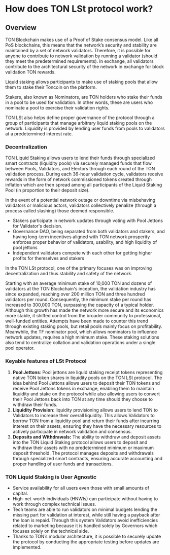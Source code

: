 # How does TON LSt protocol work?

## Overview

TON Blockchain makes use of a Proof of Stake consensus model. Like all PoS blockchains, this means that the network’s security and stability are maintained by a set of network validators. Therefore, it is possible for anyone to contribute to network validation by running a validator (should they meet the predetermined requirements). In exchange, all validators contribute to the architectural security of the network in exchange for block validation TON rewards.

Liquid staking allows participants to make use of staking pools that allow them to stake their Toncoin on the platform.&#x20;

Stakers, also known as Nominators, are TON holders who stake their funds in a pool to be used for validation. In other words, these are users who nominate a pool to exercise their validation rights.

TON LSt also helps define proper governance of the protocol through a group of participants that manage arbitrary liquid staking pools on the network. Liquidity is provided by lending user funds from pools to validators at a predetermined interest rate.

### Decentralization

TON Liquid Staking allows users to lend their funds through specialized smart contracts (liquidity pools) via securely managed funds that flow between Pools, Validators, and Electors through each round of the TON validation process. During each 36-hour validation cycle, validators receive rewards in the form of network commissioned tokens created through inflation which are then spread among all participants of the Liquid Staking Pool (in proportion to their deposit size).

In the event of a potential network outage or downtime via misbehaving validators or malicious actors, validators collectively penalize (through a process called slashing) those deemed responsible.

* Stakers participate in network updates through voting with Pool Jettons for Validator's decision.
* Governance DAO, being separated from both validators and stakers, and having long-term incentives aligned with TON network prosperity enforces proper behavior of validators, usability, and high liquidity of pool jettons
* Independent validators compete with each other for getting higher profits for themselves and stakers

In the TON LSt protocol, one of the primary focuses was on improving decentralization and thus stability and safety of the network.

Starting with an average minimum stake of 10,000 TON and dozens of validators at the TON Blockchain's inception, the validation industry has since expanded, reaching over 200 million TON and three hundred validators per round. Consequently, the minimum stake per round has increased to 300,000 TON, surpassing the capacity of a typical holder. Although this growth has made the network more secure and its economics more stable, it shifted control from the broader community to professional, well-funded entities. Attempts have been made to counter this trend through existing staking pools, but retail pools mainly focus on profitability. Meanwhile, the TF nominator pool, which allows nominators to influence network updates, requires a high minimum stake. These staking solutions also tend to centralize collation and validation operations under a single pool operator.



### Keyable features of LSt Protocol

1. **​Pool Jettons**: Pool jettons are liquid staking receipt tokens representing native TON token shares in liquidity pools on the TON LSt protocol. The idea behind Pool Jettons allows users to deposit their TON tokens and receive Pool Jettons tokens in exchange, enabling them to maintain liquidity and stake on the protocol while also allowing users to convert their Pool Jettons back into TON at any time should they choose to withdraw their funds.
2. **Liquidity Provision**: liquidity provisioning allows users to lend TON to Validators to increase their overall liquidity. This allows Validators to borrow TON from a liquidity pool and return their funds after incurring interest on their assets, ensuring they have the necessary resources to actively participate in network validation and consensus.
3. **Deposits and Withdrawals:** The ability to withdraw and deposit assets into the TON Liquid Staking protocol allows users to deposit and withdraw their assets with no predetermined minimum or maximum deposit threshold. The protocol manages deposits and withdrawals through specialized smart contracts, ensuring accurate accounting and proper handling of user funds and transactions.

### TON Liquid Staking is User Agnostic

* Service availability for all users even those with small amounts of capital.
* High-net-worth individuals (HNWIs) can participate without having to work through complex technical issues.
* Tech teams are able to run validators on minimal budgets lending the missing part for validation at interest, while still having a payback after the loan is repaid. Through this system Validators avoid inefficiencies related to marketing because it is handled solely by Governors which focuses solely on the technical side.
* Thanks to TON’s modular architecture, it is possible to securely update the protocol by conducting the appropriate testing before updates are implemented.
